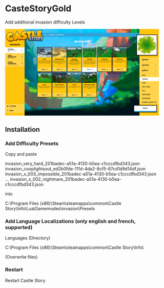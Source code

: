 # CasteStoryGold

Add additional invasion difficulty Levels

![Image of Very Hard Difficulty](https://github.com/ai4life/CasteStoryGold/blob/master/moreDifficulties.png)

## Installation

### Add Difficulty Presets
Copy and paste 

invasion_very_hard_201badec-a51a-4130-b5ea-c1cccdfbd343.json </br>
invasion_cooplightsout_ed2b0fde-111d-4da2-8cf5-87cd1d9d14df.json
invasion_x_003_impossible_201badec-a51a-4130-b5ea-c1cccdfbd343.json
...
invasion_x_002_nightmare_201badec-a51a-4130-b5ea-c1cccdfbd343.json

into 

C:\Program Files (x86)\Steam\steamapps\common\Castle Story\Info\Lua\Gamemodes\invasion\Presets

### Add Language Localizations (only english and french, supported)
Languages (Directory)

C:\Program Files (x86)\Steam\steamapps\common\Castle Story\Info\

(Overwrite files)

### Restart
Restart Castle Story
